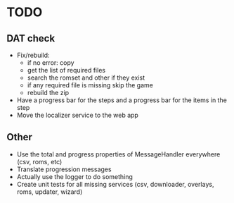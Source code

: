 # TODO

## DAT check

* Fix/rebuild:
  * if no error: copy
  * get the list of required files
  * search the romset and other if they exist
  * if any required file is missing skip the game
  * rebuild the zip
* Have a progress bar for the steps and a progress bar for the items in the step
* Move the localizer service to the web app

## Other

* Use the total and progress properties of MessageHandler everywhere (csv, roms, etc)
* Translate progression messages
* Actually use the logger to do something
* Create unit tests for all missing services (csv, downloader, overlays, roms, updater, wizard)

